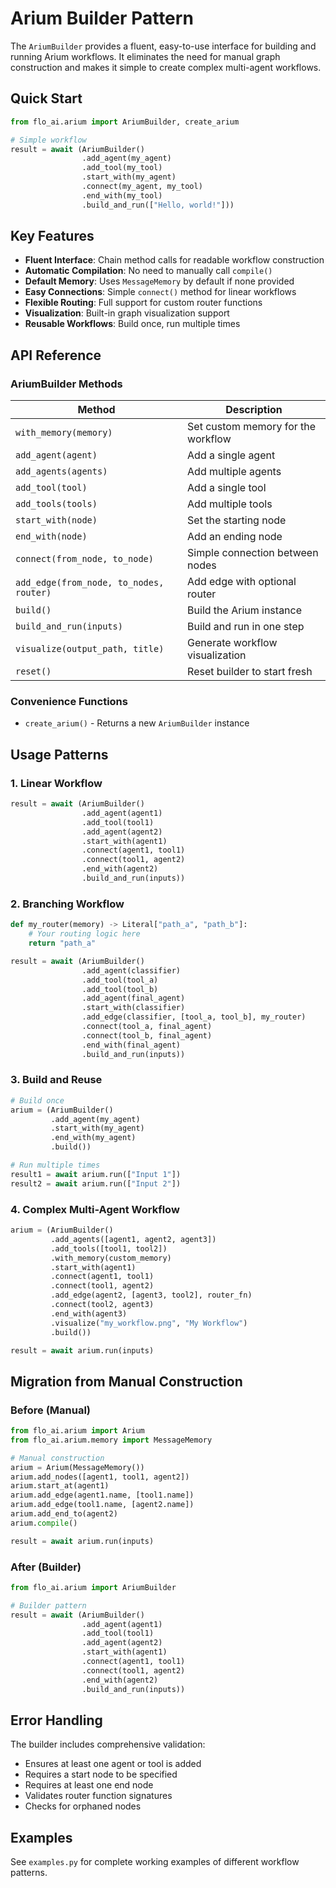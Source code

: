 # Arium Builder Pattern

The `AriumBuilder` provides a fluent, easy-to-use interface for building and running Arium workflows. It eliminates the need for manual graph construction and makes it simple to create complex multi-agent workflows.

## Quick Start

```python
from flo_ai.arium import AriumBuilder, create_arium

# Simple workflow
result = await (AriumBuilder()
                .add_agent(my_agent)
                .add_tool(my_tool)
                .start_with(my_agent)
                .connect(my_agent, my_tool)
                .end_with(my_tool)
                .build_and_run(["Hello, world!"]))
```

## Key Features

- **Fluent Interface**: Chain method calls for readable workflow construction
- **Automatic Compilation**: No need to manually call `compile()`
- **Default Memory**: Uses `MessageMemory` by default if none provided
- **Easy Connections**: Simple `connect()` method for linear workflows
- **Flexible Routing**: Full support for custom router functions
- **Visualization**: Built-in graph visualization support
- **Reusable Workflows**: Build once, run multiple times

## API Reference

### AriumBuilder Methods

| Method | Description |
|--------|-------------|
| `with_memory(memory)` | Set custom memory for the workflow |
| `add_agent(agent)` | Add a single agent |
| `add_agents(agents)` | Add multiple agents |
| `add_tool(tool)` | Add a single tool |
| `add_tools(tools)` | Add multiple tools |
| `start_with(node)` | Set the starting node |
| `end_with(node)` | Add an ending node |
| `connect(from_node, to_node)` | Simple connection between nodes |
| `add_edge(from_node, to_nodes, router)` | Add edge with optional router |
| `build()` | Build the Arium instance |
| `build_and_run(inputs)` | Build and run in one step |
| `visualize(output_path, title)` | Generate workflow visualization |
| `reset()` | Reset builder to start fresh |

### Convenience Functions

- `create_arium()` - Returns a new `AriumBuilder` instance

## Usage Patterns

### 1. Linear Workflow

```python
result = await (AriumBuilder()
                .add_agent(agent1)
                .add_tool(tool1)
                .add_agent(agent2)
                .start_with(agent1)
                .connect(agent1, tool1)
                .connect(tool1, agent2)
                .end_with(agent2)
                .build_and_run(inputs))
```

### 2. Branching Workflow

```python
def my_router(memory) -> Literal["path_a", "path_b"]:
    # Your routing logic here
    return "path_a"

result = await (AriumBuilder()
                .add_agent(classifier)
                .add_tool(tool_a)
                .add_tool(tool_b)
                .add_agent(final_agent)
                .start_with(classifier)
                .add_edge(classifier, [tool_a, tool_b], my_router)
                .connect(tool_a, final_agent)
                .connect(tool_b, final_agent)
                .end_with(final_agent)
                .build_and_run(inputs))
```

### 3. Build and Reuse

```python
# Build once
arium = (AriumBuilder()
         .add_agent(my_agent)
         .start_with(my_agent)
         .end_with(my_agent)
         .build())

# Run multiple times
result1 = await arium.run(["Input 1"])
result2 = await arium.run(["Input 2"])
```

### 4. Complex Multi-Agent Workflow

```python
arium = (AriumBuilder()
         .add_agents([agent1, agent2, agent3])
         .add_tools([tool1, tool2])
         .with_memory(custom_memory)
         .start_with(agent1)
         .connect(agent1, tool1)
         .connect(tool1, agent2)
         .add_edge(agent2, [agent3, tool2], router_fn)
         .connect(tool2, agent3)
         .end_with(agent3)
         .visualize("my_workflow.png", "My Workflow")
         .build())

result = await arium.run(inputs)
```

## Migration from Manual Construction

### Before (Manual)
```python
from flo_ai.arium import Arium
from flo_ai.arium.memory import MessageMemory

# Manual construction
arium = Arium(MessageMemory())
arium.add_nodes([agent1, tool1, agent2])
arium.start_at(agent1)
arium.add_edge(agent1.name, [tool1.name])
arium.add_edge(tool1.name, [agent2.name])
arium.add_end_to(agent2)
arium.compile()

result = await arium.run(inputs)
```

### After (Builder)
```python
from flo_ai.arium import AriumBuilder

# Builder pattern
result = await (AriumBuilder()
                .add_agent(agent1)
                .add_tool(tool1)
                .add_agent(agent2)
                .start_with(agent1)
                .connect(agent1, tool1)
                .connect(tool1, agent2)
                .end_with(agent2)
                .build_and_run(inputs))
```

## Error Handling

The builder includes comprehensive validation:

- Ensures at least one agent or tool is added
- Requires a start node to be specified
- Requires at least one end node
- Validates router function signatures
- Checks for orphaned nodes

## Examples

See `examples.py` for complete working examples of different workflow patterns. 